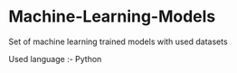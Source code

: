 # Machine-Learning-Models
Set of machine learning trained models with used datasets

Used language :- Python
